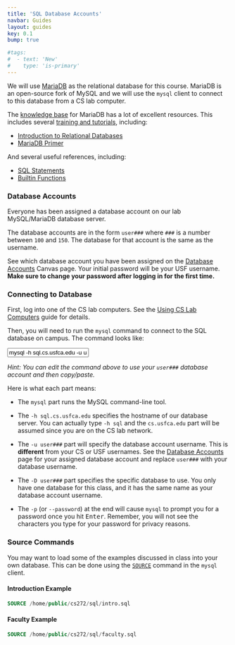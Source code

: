 ```yaml
---
title: 'SQL Database Accounts'
navbar: Guides
layout: guides
key: 0.1
bump: true

#tags:
#  - text: 'New'
#    type: 'is-primary'
---
```


We will use [MariaDB](https://mariadb.org/) as the relational database for this course. MariaDB is an open-source fork of MySQL and we will use the `mysql` client to connect to this database from a CS lab computer.

The [knowledge base](https://mariadb.org/documentation/) for MariaDB has a lot of excellent resources. This includes several [training and tutorials](https://mariadb.com/kb/en/training-tutorials/), including:

  - [Introduction to Relational Databases](https://mariadb.com/kb/en/introduction-to-relational-databases/)
  - [MariaDB Primer](https://mariadb.com/kb/en/a-mariadb-primer/)

And several useful references, including:

  - [SQL Statements](https://mariadb.com/kb/en/sql-statements/)
  - [Builtin Functions](https://mariadb.com/kb/en/built-in-functions/)

### Database Accounts

Everyone has been assigned a database account on our lab MySQL/MariaDB database server.

The database accounts are in the form `user###` where `###` is a number between `100` and `150`. The database for that account is the same as the username.

See which database account you have been assigned on the [Database Accounts](https://usfca.instructure.com/courses/1602551/pages/database-accounts) Canvas page. Your initial password will be your USF username. **Make sure to change your password after logging in for the first time.**

### Connecting to Database

First, log into one of the CS lab computers. See the [Using CS Lab Computers](/guides/general/using-cs-lab-computers.html) guide for details.

Then, you will need to run the `mysql` command to connect to the SQL database on campus. The command looks like:

<input type="text" class="input is-expanded is-family-code" value="mysql -h sql.cs.usfca.edu -u user### -D user### -p"/>

*Hint: You can edit the command above to use your `user###` database account and then copy/paste.*

Here is what each part means:

  - The `mysql` part runs the MySQL command-line tool.

  - The `-h sql.cs.usfca.edu` specifies the hostname of our database server. You can actually type `-h sql` and the `cs.usfca.edu` part will be assumed since you are on the CS lab network.

  - The `-u user###` part will specify the database account username. This is **different** from your CS or USF usernames. See the [Database Accounts](https://usfca.instructure.com/courses/1597848/pages/database-accounts) page for your assigned database account and replace `user###` with your database username.

  - The `-D user###` part specifies the specific database to use. You only have one database for this class, and it has the same name as your database account username.

  - The `-p` (or `--password`) at the end will cause `mysql` to prompt you for a password once you hit <kbd>Enter</kbd>. Remember, you will not see the characters you type for your password for privacy reasons.

### Source Commands

You may want to load some of the examples discussed in class into your own database. This can be done using the [`SOURCE`](https://mariadb.com/kb/en/mysql-command-line-client/) command in the `mysql` client.

#### Introduction Example

```sql
SOURCE /home/public/cs272/sql/intro.sql
```

#### Faculty Example

```sql
SOURCE /home/public/cs272/sql/faculty.sql
```
